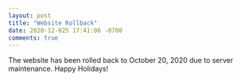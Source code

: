 ```yaml
---
layout: post
title: "Website Rollback"
date: 2020-12-025 17:41:06 -0700
comments: true
---
```


The website has been rolled back to October 20, 2020 due to server maintenance.
Happy Holidays!
